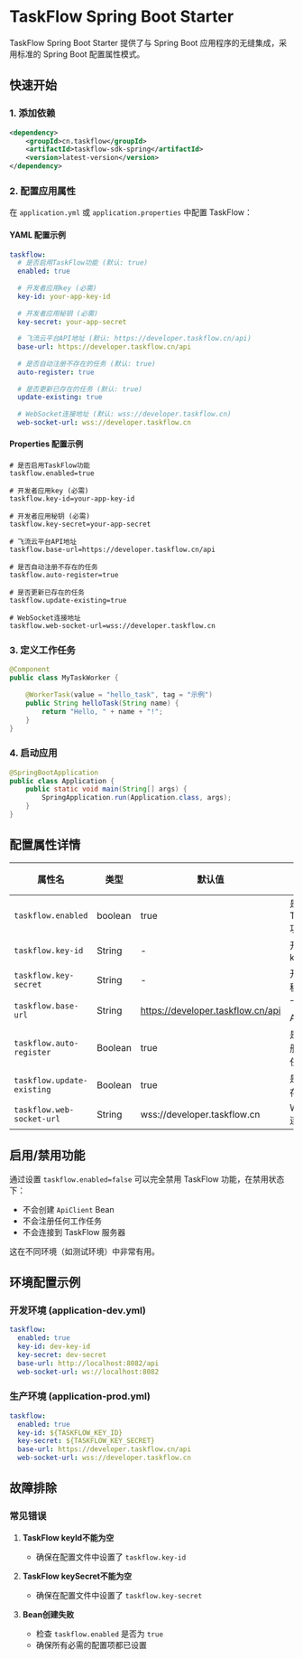 # TaskFlow Spring Boot Starter

TaskFlow Spring Boot Starter 提供了与 Spring Boot 应用程序的无缝集成，采用标准的 Spring Boot 配置属性模式。

## 快速开始

### 1. 添加依赖

```xml
<dependency>
    <groupId>cn.taskflow</groupId>
    <artifactId>taskflow-sdk-spring</artifactId>
    <version>latest-version</version>
</dependency>
```

### 2. 配置应用属性

在 `application.yml` 或 `application.properties` 中配置 TaskFlow：

#### YAML 配置示例

```yaml
taskflow:
  # 是否启用TaskFlow功能 (默认: true)
  enabled: true
  
  # 开发者应用key (必需)
  key-id: your-app-key-id
  
  # 开发者应用秘钥 (必需) 
  key-secret: your-app-secret
  
  # 飞流云平台API地址 (默认: https://developer.taskflow.cn/api)
  base-url: https://developer.taskflow.cn/api
  
  # 是否自动注册不存在的任务 (默认: true)
  auto-register: true
  
  # 是否更新已存在的任务 (默认: true)
  update-existing: true
  
  # WebSocket连接地址 (默认: wss://developer.taskflow.cn)
  web-socket-url: wss://developer.taskflow.cn
```

#### Properties 配置示例

```properties
# 是否启用TaskFlow功能
taskflow.enabled=true

# 开发者应用key (必需)
taskflow.key-id=your-app-key-id

# 开发者应用秘钥 (必需)
taskflow.key-secret=your-app-secret

# 飞流云平台API地址
taskflow.base-url=https://developer.taskflow.cn/api

# 是否自动注册不存在的任务
taskflow.auto-register=true

# 是否更新已存在的任务
taskflow.update-existing=true

# WebSocket连接地址
taskflow.web-socket-url=wss://developer.taskflow.cn
```

### 3. 定义工作任务

```java
@Component
public class MyTaskWorker {
    
    @WorkerTask(value = "hello_task", tag = "示例")
    public String helloTask(String name) {
        return "Hello, " + name + "!";
    }
}
```

### 4. 启动应用

```java
@SpringBootApplication
public class Application {
    public static void main(String[] args) {
        SpringApplication.run(Application.class, args);
    }
}
```

## 配置属性详情

| 属性名 | 类型 | 默认值 | 描述 | 必需 |
|--------|------|--------|------|------|
| `taskflow.enabled` | boolean | true | 是否启用TaskFlow功能 | 否 |
| `taskflow.key-id` | String | - | 开发者应用key | 是 |
| `taskflow.key-secret` | String | - | 开发者应用秘钥 | 是 |
| `taskflow.base-url` | String | https://developer.taskflow.cn/api | 飞流云平台API地址 | 否 |
| `taskflow.auto-register` | Boolean | true | 是否自动注册不存在的任务 | 否 |
| `taskflow.update-existing` | Boolean | true | 是否更新已存在的任务 | 否 |
| `taskflow.web-socket-url` | String | wss://developer.taskflow.cn | WebSocket连接地址 | 否 |

## 启用/禁用功能

通过设置 `taskflow.enabled=false` 可以完全禁用 TaskFlow 功能，在禁用状态下：

- 不会创建 `ApiClient` Bean
- 不会注册任何工作任务
- 不会连接到 TaskFlow 服务器

这在不同环境（如测试环境）中非常有用。

## 环境配置示例

### 开发环境 (application-dev.yml)

```yaml
taskflow:
  enabled: true
  key-id: dev-key-id
  key-secret: dev-secret
  base-url: http://localhost:8082/api
  web-socket-url: ws://localhost:8082
```

### 生产环境 (application-prod.yml)

```yaml
taskflow:
  enabled: true
  key-id: ${TASKFLOW_KEY_ID}
  key-secret: ${TASKFLOW_KEY_SECRET}
  base-url: https://developer.taskflow.cn/api
  web-socket-url: wss://developer.taskflow.cn
```

## 故障排除

### 常见错误

1. **TaskFlow keyId不能为空**
   - 确保在配置文件中设置了 `taskflow.key-id`

2. **TaskFlow keySecret不能为空**
   - 确保在配置文件中设置了 `taskflow.key-secret`

3. **Bean创建失败**
   - 检查 `taskflow.enabled` 是否为 `true`
   - 确保所有必需的配置项都已设置 